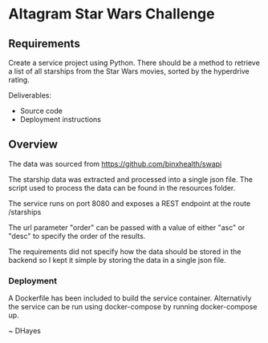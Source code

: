 # Altagram Star Wars Challenge

## Requirements

Create a service project using Python. There should be a method to retrieve a list of all starships from the Star Wars movies, sorted by the hyperdrive rating.

Deliverables: 
* Source code
* Deployment instructions

## Overview

The data was sourced from https://github.com/binxhealth/swapi

The starship data was extracted and processed into a single json file.
The script used to process the data can be found in the resources folder.

The service runs on port 8080 and exposes a REST endpoint at the route /starships

The url parameter "order" can be passed with a value of either "asc" or "desc" to specify the order of the results.

The requirements did not specify how the data should be stored in the backend so I kept it simple by storing the data in a single json file.

### Deployment

A Dockerfile has been included to build the service container.
Alternativly the service can be run using docker-compose by running docker-compose up.

~ DHayes
